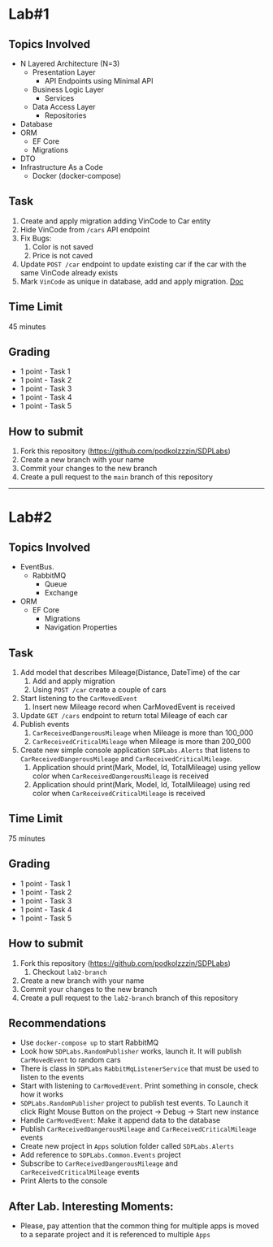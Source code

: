 # Lab#1
## Topics Involved
- N Layered Architecture (N=3)
  - Presentation Layer
    - API Endpoints using Minimal API
  - Business Logic Layer
    - Services
  - Data Access Layer
    - Repositories
- Database
- ORM
  - EF Core
  - Migrations
- DTO
- Infrastructure As a Code
  - Docker (docker-compose)

## Task
1. Create and apply migration adding VinCode to Car entity
2. Hide VinCode from `/cars` API endpoint
3. Fix Bugs:
   1. Color is not saved
   2. Price is not caved
4. Update `POST /car` endpoint to update existing car if the car with the same VinCode already exists
5. Mark `VinCode` as unique in database, add and apply migration. [Doc](https://learn.microsoft.com/en-us/ef/core/modeling/indexes?tabs=data-annotations#index-uniqueness)


## Time Limit
45 minutes

## Grading
- 1 point - Task 1
- 1 point - Task 2
- 1 point - Task 3
- 1 point - Task 4
- 1 point - Task 5

## How to submit
1. Fork this repository (https://github.com/podkolzzzin/SDPLabs)
2. Create a new branch with your name
3. Commit your changes to the new branch
4. Create a pull request to the `main` branch of this repository

----

# Lab#2
## Topics Involved
- EventBus.
  - RabbitMQ
    - Queue
    - Exchange
- ORM
  - EF Core
    - Migrations
    - Navigation Properties

## Task
1. Add model that describes Mileage(Distance, DateTime) of the car
   1. Add and apply migration
   2. Using `POST /car` create a couple of cars
2. Start listening to the `CarMovedEvent`
   1. Insert new Mileage record when CarMovedEvent is received
3. Update `GET /cars` endpoint to return total Mileage of each car
4. Publish events
   1. `CarReceivedDangerousMileage` when Mileage is more than 100_000
   2. `CarReceivedCriticalMileage` when Mileage is more than 200_000
5. Create new simple console application `SDPLabs.Alerts` that listens to `CarReceivedDangerousMileage` and `CarReceivedCriticalMileage`.
   1. Application should print(Mark, Model, Id, TotalMileage) using yellow color when `CarReceivedDangerousMileage` is received
   2. Application should print(Mark, Model, Id, TotalMileage) using red color when `CarReceivedCriticalMileage` is received

## Time Limit
75 minutes

## Grading
- 1 point - Task 1
- 1 point - Task 2
- 1 point - Task 3
- 1 point - Task 4
- 1 point - Task 5

## How to submit
1. Fork this repository (https://github.com/podkolzzzin/SDPLabs)
   1. Checkout `lab2-branch`
2. Create a new branch with your name
3. Commit your changes to the new branch
4. Create a pull request to the `lab2-branch` branch of this repository

## Recommendations
- Use `docker-compose up` to start RabbitMQ
- Look how `SDPLabs.RandomPublisher` works, launch it. It will publish `CarMovedEvent` to random cars
- There is class in `SDPLabs` `RabbitMqListenerService` that must be used to listen to the events
- Start with listening to `CarMovedEvent`. Print something in console, check how it works
- `SDPLabs.RandomPublisher` project to publish test events. To Launch it click Right Mouse Button on the project -> Debug -> Start new instance
- Handle `CarMovedEvent`: Make it append data to the database
- Publish `CarReceivedDangerousMileage` and `CarReceivedCriticalMileage` events
- Create new project in `Apps` solution folder called `SDPLabs.Alerts`
- Add reference to `SDPLabs.Common.Events` project
- Subscribe to `CarReceivedDangerousMileage` and `CarReceivedCriticalMileage` events
- Print Alerts to the console

## After Lab. Interesting Moments:
- Please, pay attention that the common thing for multiple apps is moved to a separate project and it is referenced to multiple `Apps`